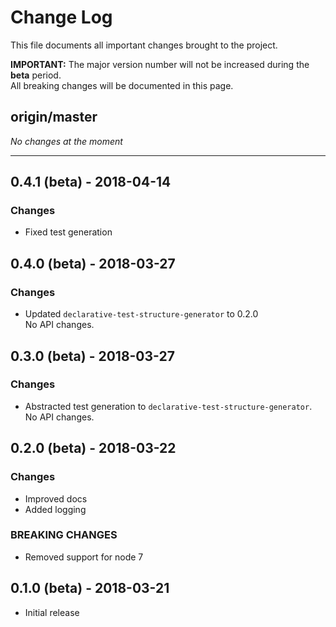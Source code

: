 # Change Log

This file documents all important changes brought to the project.

**IMPORTANT:** The major version number will not be increased during the **beta** period.  
All breaking changes will be documented in this page. 

## origin/master

*No changes at the moment*

---

## 0.4.1 (beta) - 2018-04-14

### Changes
  - Fixed test generation  

## 0.4.0 (beta) - 2018-03-27

### Changes
  - Updated `declarative-test-structure-generator` to 0.2.0  
  No API changes.
  
## 0.3.0 (beta) - 2018-03-27

### Changes
  - Abstracted test generation to `declarative-test-structure-generator`.  
  No API changes.
  
## 0.2.0 (beta) - 2018-03-22

### Changes
  - Improved docs
  - Added logging
  
### BREAKING CHANGES
  - Removed support for node 7
  
## 0.1.0 (beta) - 2018-03-21
  - Initial release
